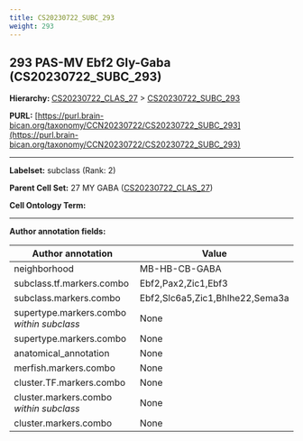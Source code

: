 ```yaml
---
title: CS20230722_SUBC_293
weight: 293
---
```

## 293 PAS-MV Ebf2 Gly-Gaba (CS20230722_SUBC_293)
<b>Hierarchy: </b>
[CS20230722_CLAS_27](../CS20230722_CLAS_27) >
[CS20230722_SUBC_293](../CS20230722_SUBC_293)

**PURL:** [https://purl.brain-bican.org/taxonomy/CCN20230722/CS20230722_SUBC_293](https://purl.brain-bican.org/taxonomy/CCN20230722/CS20230722_SUBC_293)

---


**Labelset:** subclass (Rank: 2)

**Parent Cell Set:** 27 MY GABA ([CS20230722_CLAS_27](../CS20230722_CLAS_27))



**Cell Ontology Term:** 

[MARKER GENES.]: #


---

[TRANSFERRED ANNOTATIONS.]: #


[AUTHOR ANNOTATION FIELDS.]: #


**Author annotation fields:**

| Author annotation | Value |
|-------------------|-------|
|neighborhood|MB-HB-CB-GABA|
|subclass.tf.markers.combo|Ebf2,Pax2,Zic1,Ebf3|
|subclass.markers.combo|Ebf2,Slc6a5,Zic1,Bhlhe22,Sema3a|
|supertype.markers.combo _within subclass_|None|
|supertype.markers.combo|None|
|anatomical_annotation|None|
|merfish.markers.combo|None|
|cluster.TF.markers.combo|None|
|cluster.markers.combo _within subclass_|None|
|cluster.markers.combo|None|
